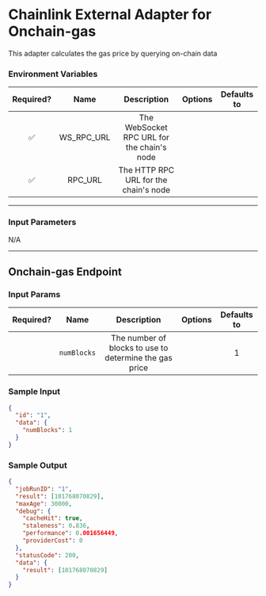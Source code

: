 # Chainlink External Adapter for Onchain-gas

This adapter calculates the gas price by querying on-chain data

### Environment Variables

| Required? |    Name    |                Description                 | Options | Defaults to |
| :-------: | :--------: | :----------------------------------------: | :-----: | :---------: |
|    ✅     | WS_RPC_URL | The WebSocket RPC URL for the chain's node |         |             |
|    ✅     |  RPC_URL   |   The HTTP RPC URL for the chain's node    |         |             |

---

### Input Parameters

N/A

---

## Onchain-gas Endpoint

### Input Params

| Required? |    Name     |                      Description                       | Options | Defaults to |
| :-------: | :---------: | :----------------------------------------------------: | :-----: | :---------: |
|           | `numBlocks` | The number of blocks to use to determine the gas price |         |      1      |

### Sample Input

```json
{
  "id": "1",
  "data": {
    "numBlocks": 1
  }
}
```

### Sample Output

```json
{
  "jobRunID": "1",
  "result": [101768070829],
  "maxAge": 30000,
  "debug": {
    "cacheHit": true,
    "staleness": 0.836,
    "performance": 0.001656449,
    "providerCost": 0
  },
  "statusCode": 200,
  "data": {
    "result": [101768070829]
  }
}
```
